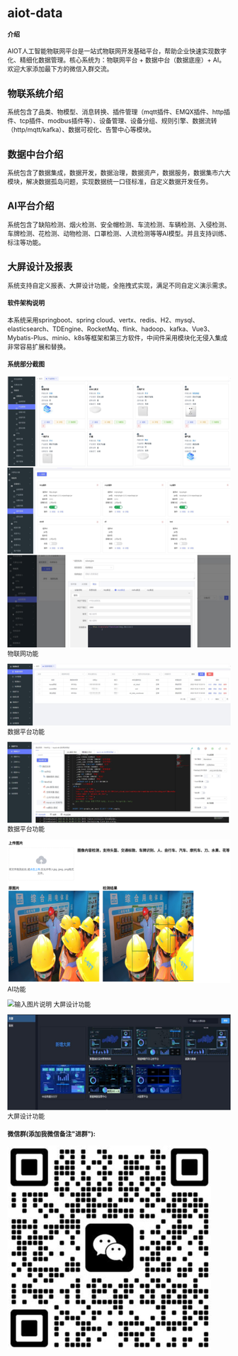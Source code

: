# aiot-data

#### 介绍
AIOT人工智能物联网平台是一站式物联网开发基础平台，帮助企业快速实现数字化、精细化数据管理。核心系统为：物联网平台 + 数据中台（数据底座）+ AI。
欢迎大家添加最下方的微信入群交流。

## 物联系统介绍
  系统包含了品类、物模型、消息转换、插件管理（mqtt插件、EMQX插件、http插件、tcp插件、modbus插件等）、设备管理、设备分组、规则引擎、数据流转（http/mqtt/kafka）、数据可视化、告警中心等模块。

## 数据中台介绍
  系统包含了数据集成，数据开发，数据治理，数据资产，数据服务，数据集市六大模块，解决数据孤岛问题，实现数据统一口径标准，自定义数据开发任务。

## AI平台介绍
  系统包含了缺陷检测、烟火检测、安全帽检测、车流检测、车辆检测、入侵检测、车牌检测、花检测、动物检测、口罩检测、人流检测等等AI模型。并且支持训练、标注等功能。

## 大屏设计及报表
  系统支持自定义报表、大屏设计功能，全拖拽式实现，满足不同自定义演示需求。

#### 软件架构说明
  本系统采用springboot、spring cloud、vertx、redis、H2、mysql、elasticsearch、TDEngine、RocketMq、flink、hadoop、kafka、Vue3、Mybatis-Plus、minio、k8s等框架和第三方软件，中间件采用模块化无侵入集成非常容易扩展和替换。


#### 系统部分截图
![输入图片说明](images/iot1.jpg)
![输入图片说明](images/iot2.jpg)
![输入图片说明](images/iot3.jpg)
  物联网功能

![输入图片说明](images/data1.jpg)
  数据平台功能

![输入图片说明](images/data2.jpg)
  数据平台功能

![输入图片说明](images/AI1.jpg)
  AI功能

![输入图片说明](images/screen1.jpg)
  大屏设计功能

![输入图片说明](images/screen2.jpg)
  大屏设计功能




#### 微信群(添加我微信备注"进群"):
![输入图片说明](%E5%BE%AE%E4%BF%A1%E6%88%AA%E5%9B%BE_20240325121359.png)

